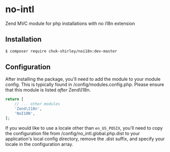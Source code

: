 # no-intl
Zend MVC module for php installations with no i18n extension

## Installation
```bash
$ composer require chuk-shirley/noi18n:dev-master
```

## Configuration
After installing the package, you'll need to add the module to your module config. This is typically found in /config/modules.config.php. Please ensure that this module is listed _after_ Zend\I18n.
```php
return [
    // ... other modules
    'Zend\I18n',
    'NoI18N',
];
```

If you would like to use a locale other than `en_US_POSIX`, you'll need to copy the configuration file from /config/no_intl.global.php.dist to your application's local config directory, remove the .dist suffix, and specify your locale in the configuration array.
